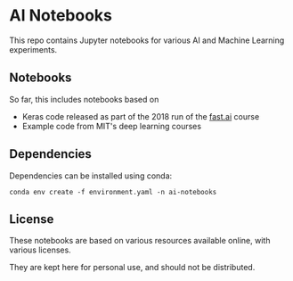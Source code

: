 # AI Notebooks

This repo contains Jupyter notebooks for various AI and Machine Learning experiments.

## Notebooks

So far, this includes notebooks based on

  * Keras code released as part of the 2018 run of the [fast.ai](https://www.fast.ai/) course
  * Example code from MIT's deep learning courses

## Dependencies

Dependencies can be installed using conda:

    conda env create -f environment.yaml -n ai-notebooks

## License

These notebooks are based on various resources available online, with various licenses.

They are kept here for personal use, and should not be distributed.
